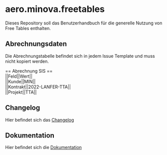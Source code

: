 # aero.minova.freetables

Dieses Repository soll das Benutzerhandbuch für die generelle Nutzung von Free Tables enthalten.

## Abrechnungsdaten

Die Abrechnungstabelle befindet sich in jedem Issue Template und muss nicht kopiert werden. 

== Abrechnung SIS == <br>
||Feld||Wert||<br>
||Kunde||MIN||<br>
||Kontrakt||2022-LANFER-TTA||<br>
||Projekt||TTA||<br>

## Changelog

Hier befindet sich das [Changelog](https://github.com/minova-afis/aero.minova.default.template/blob/main/Changelog.md)

## Dokumentation

Hier befindet sich die [Dokumentation](https://github.com/minova-afis/aero.minova.default.template.app/tree/main/doc)
